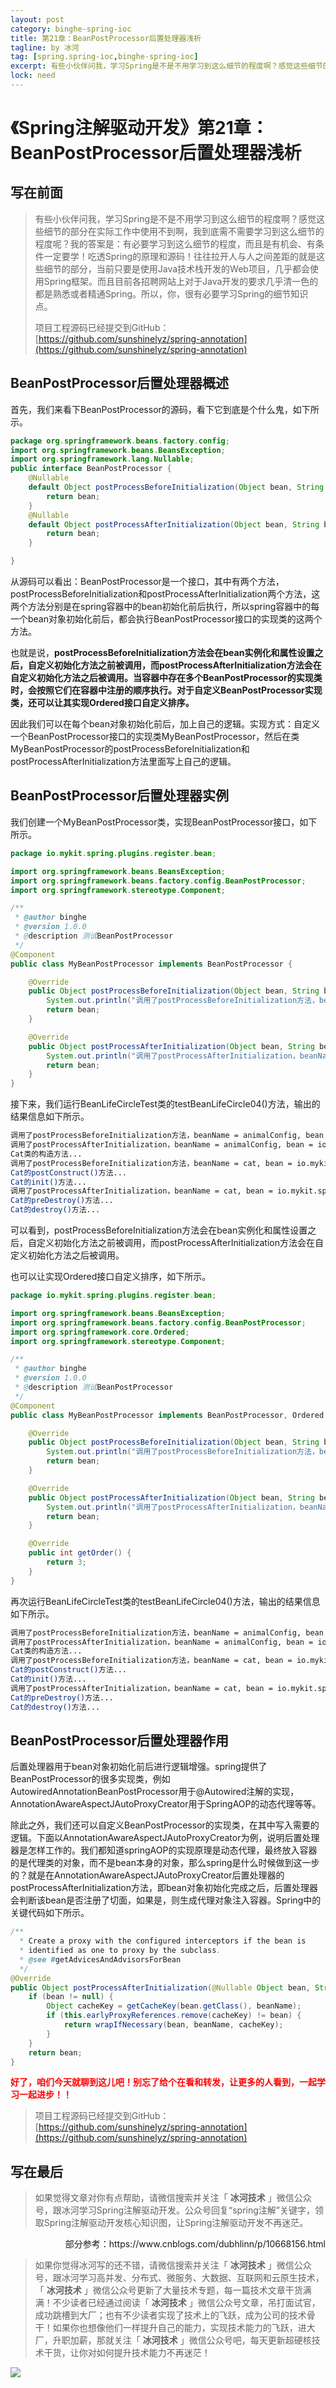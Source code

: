 ```yaml
---
layout: post
category: binghe-spring-ioc
title: 第21章：BeanPostProcessor后置处理器浅析
tagline: by 冰河
tag: [spring.spring-ioc,binghe-spring-ioc]
excerpt: 有些小伙伴问我，学习Spring是不是不用学习到这么细节的程度啊？感觉这些细节的部分在实际工作中使用不到啊，我到底需不需要学习到这么细节的程度呢？我的答案是：有必要学习到这么细节的程度，而且是有机会、有条件一定要学！吃透Spring的原理和源码！往往拉开人与人之间差距的就是这些细节的部分，当前只要是使用Java技术栈开发的Web项目，几乎都会使用Spring框架。而且目前各招聘网站上对于Java开发的要求几乎清一色的都是熟悉或者精通Spring。所以，你，很有必要学习Spring的细节知识点。
lock: need
---
```


# 《Spring注解驱动开发》第21章：BeanPostProcessor后置处理器浅析

## 写在前面

> 有些小伙伴问我，学习Spring是不是不用学习到这么细节的程度啊？感觉这些细节的部分在实际工作中使用不到啊，我到底需不需要学习到这么细节的程度呢？我的答案是：有必要学习到这么细节的程度，而且是有机会、有条件一定要学！吃透Spring的原理和源码！往往拉开人与人之间差距的就是这些细节的部分，当前只要是使用Java技术栈开发的Web项目，几乎都会使用Spring框架。而且目前各招聘网站上对于Java开发的要求几乎清一色的都是熟悉或者精通Spring。所以，你，很有必要学习Spring的细节知识点。
>
> 项目工程源码已经提交到GitHub：[https://github.com/sunshinelyz/spring-annotation](https://github.com/sunshinelyz/spring-annotation)

## BeanPostProcessor后置处理器概述

首先，我们来看下BeanPostProcessor的源码，看下它到底是个什么鬼，如下所示。

```java
package org.springframework.beans.factory.config;
import org.springframework.beans.BeansException;
import org.springframework.lang.Nullable;
public interface BeanPostProcessor {
	@Nullable
	default Object postProcessBeforeInitialization(Object bean, String beanName) throws BeansException {
		return bean;
	}
	@Nullable
	default Object postProcessAfterInitialization(Object bean, String beanName) throws BeansException {
		return bean;
	}

}
```

从源码可以看出：BeanPostProcessor是一个接口，其中有两个方法，postProcessBeforeInitialization和postProcessAfterInitialization两个方法，这两个方法分别是在spring容器中的bean初始化前后执行，所以spring容器中的每一个bean对象初始化前后，都会执行BeanPostProcessor接口的实现类的这两个方法。

也就是说，**postProcessBeforeInitialization方法会在bean实例化和属性设置之后，自定义初始化方法之前被调用，而postProcessAfterInitialization方法会在自定义初始化方法之后被调用。当容器中存在多个BeanPostProcessor的实现类时，会按照它们在容器中注册的顺序执行。对于自定义BeanPostProcessor实现类，还可以让其实现Ordered接口自定义排序。**

因此我们可以在每个bean对象初始化前后，加上自己的逻辑。实现方式：自定义一个BeanPostProcessor接口的实现类MyBeanPostProcessor，然后在类MyBeanPostProcessor的postProcessBeforeInitialization和postProcessAfterInitialization方法里面写上自己的逻辑。

## BeanPostProcessor后置处理器实例

我们创建一个MyBeanPostProcessor类，实现BeanPostProcessor接口，如下所示。

```java
package io.mykit.spring.plugins.register.bean;

import org.springframework.beans.BeansException;
import org.springframework.beans.factory.config.BeanPostProcessor;
import org.springframework.stereotype.Component;

/**
 * @author binghe
 * @version 1.0.0
 * @description 测试BeanPostProcessor
 */
@Component
public class MyBeanPostProcessor implements BeanPostProcessor {

    @Override
    public Object postProcessBeforeInitialization(Object bean, String beanName) throws BeansException {
        System.out.println("调用了postProcessBeforeInitialization方法，beanName = " + beanName + ", bean = " + bean);
        return bean;
    }

    @Override
    public Object postProcessAfterInitialization(Object bean, String beanName) throws BeansException {
        System.out.println("调用了postProcessAfterInitialization，beanName = " + beanName + ", bean = " + bean);
        return bean;
    }
}
```

接下来，我们运行BeanLifeCircleTest类的testBeanLifeCircle04()方法，输出的结果信息如下所示。

```bash
调用了postProcessBeforeInitialization方法，beanName = animalConfig, bean = io.mykit.spring.plugins.register.config.AnimalConfig$$EnhancerBySpringCGLIB$$e8ab4f2e@56528192
调用了postProcessAfterInitialization，beanName = animalConfig, bean = io.mykit.spring.plugins.register.config.AnimalConfig$$EnhancerBySpringCGLIB$$e8ab4f2e@56528192
Cat类的构造方法...
调用了postProcessBeforeInitialization方法，beanName = cat, bean = io.mykit.spring.plugins.register.bean.Cat@1b1473ab
Cat的postConstruct()方法...
Cat的init()方法...
调用了postProcessAfterInitialization，beanName = cat, bean = io.mykit.spring.plugins.register.bean.Cat@1b1473ab
Cat的preDestroy()方法...
Cat的destroy()方法...
```

可以看到，postProcessBeforeInitialization方法会在bean实例化和属性设置之后，自定义初始化方法之前被调用，而postProcessAfterInitialization方法会在自定义初始化方法之后被调用。

也可以让实现Ordered接口自定义排序，如下所示。

```java
package io.mykit.spring.plugins.register.bean;

import org.springframework.beans.BeansException;
import org.springframework.beans.factory.config.BeanPostProcessor;
import org.springframework.core.Ordered;
import org.springframework.stereotype.Component;

/**
 * @author binghe
 * @version 1.0.0
 * @description 测试BeanPostProcessor
 */
@Component
public class MyBeanPostProcessor implements BeanPostProcessor, Ordered {

    @Override
    public Object postProcessBeforeInitialization(Object bean, String beanName) throws BeansException {
        System.out.println("调用了postProcessBeforeInitialization方法，beanName = " + beanName + ", bean = " + bean);
        return bean;
    }

    @Override
    public Object postProcessAfterInitialization(Object bean, String beanName) throws BeansException {
        System.out.println("调用了postProcessAfterInitialization，beanName = " + beanName + ", bean = " + bean);
        return bean;
    }

    @Override
    public int getOrder() {
        return 3;
    }
}
```

再次运行BeanLifeCircleTest类的testBeanLifeCircle04()方法，输出的结果信息如下所示。

```bash
调用了postProcessBeforeInitialization方法，beanName = animalConfig, bean = io.mykit.spring.plugins.register.config.AnimalConfig$$EnhancerBySpringCGLIB$$b045438a@1ed1993a
调用了postProcessAfterInitialization，beanName = animalConfig, bean = io.mykit.spring.plugins.register.config.AnimalConfig$$EnhancerBySpringCGLIB$$b045438a@1ed1993a
Cat类的构造方法...
调用了postProcessBeforeInitialization方法，beanName = cat, bean = io.mykit.spring.plugins.register.bean.Cat@36c88a32
Cat的postConstruct()方法...
Cat的init()方法...
调用了postProcessAfterInitialization，beanName = cat, bean = io.mykit.spring.plugins.register.bean.Cat@36c88a32
Cat的preDestroy()方法...
Cat的destroy()方法...
```

## BeanPostProcessor后置处理器作用

后置处理器用于bean对象初始化前后进行逻辑增强。spring提供了BeanPostProcessor的很多实现类，例如AutowiredAnnotationBeanPostProcessor用于@Autowired注解的实现，AnnotationAwareAspectJAutoProxyCreator用于SpringAOP的动态代理等等。

除此之外，我们还可以自定义BeanPostProcessor的实现类，在其中写入需要的逻辑。下面以AnnotationAwareAspectJAutoProxyCreator为例，说明后置处理器是怎样工作的。我们都知道springAOP的实现原理是动态代理，最终放入容器的是代理类的对象，而不是bean本身的对象，那么spring是什么时候做到这一步的？就是在AnnotationAwareAspectJAutoProxyCreator后置处理器的postProcessAfterInitialization方法，即bean对象初始化完成之后，后置处理器会判断该bean是否注册了切面，如果是，则生成代理对象注入容器。Spring中的关键代码如下所示。

```java
/**
  * Create a proxy with the configured interceptors if the bean is
  * identified as one to proxy by the subclass.
  * @see #getAdvicesAndAdvisorsForBean
  */
@Override
public Object postProcessAfterInitialization(@Nullable Object bean, String beanName) {
    if (bean != null) {
        Object cacheKey = getCacheKey(bean.getClass(), beanName);
        if (this.earlyProxyReferences.remove(cacheKey) != bean) {
            return wrapIfNecessary(bean, beanName, cacheKey);
        }
    }
    return bean;
}
```

<font color="#FF0000">**好了，咱们今天就聊到这儿吧！别忘了给个在看和转发，让更多的人看到，一起学习一起进步！！**</font>

> 项目工程源码已经提交到GitHub：[https://github.com/sunshinelyz/spring-annotation](https://github.com/sunshinelyz/spring-annotation)

## 写在最后

> 如果觉得文章对你有点帮助，请微信搜索并关注「 **冰河技术** 」微信公众号，跟冰河学习Spring注解驱动开发。公众号回复“spring注解”关键字，领取Spring注解驱动开发核心知识图，让Spring注解驱动开发不再迷茫。

<p align="right">部分参考：https://www.cnblogs.com/dubhlinn/p/10668156.html</p>

> 如果你觉得冰河写的还不错，请微信搜索并关注「 **冰河技术** 」微信公众号，跟冰河学习高并发、分布式、微服务、大数据、互联网和云原生技术，「 **冰河技术** 」微信公众号更新了大量技术专题，每一篇技术文章干货满满！不少读者已经通过阅读「 **冰河技术** 」微信公众号文章，吊打面试官，成功跳槽到大厂；也有不少读者实现了技术上的飞跃，成为公司的技术骨干！如果你也想像他们一样提升自己的能力，实现技术能力的飞跃，进大厂，升职加薪，那就关注「 **冰河技术** 」微信公众号吧，每天更新超硬核技术干货，让你对如何提升技术能力不再迷茫！


![](https://img-blog.csdnimg.cn/20200906013715889.png)